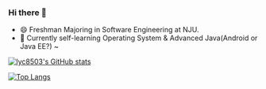 ### Hi there 👋

<!--
**lyc8503/lyc8503** is a ✨ _special_ ✨ repository because its `README.md` (this file) appears on your GitHub profile.

Here are some ideas to get you started:

- 🔭 I’m currently working on ...
- 🌱 I’m currently learning ...
- 👯 I’m looking to collaborate on ...
- 🤔 I’m looking for help with ...
- 💬 Ask me about ...
- 📫 How to reach me: ...
- 😄 Pronouns: ...
- ⚡ Fun fact: ...
-->


- 😄 Freshman Majoring in Software Engineering at NJU.
- 🔭 Currently self-learning Operating System & Advanced Java(Android or Java EE?) ~


[![lyc8503's GitHub stats](https://github-readme-stats.vercel.app/api?username=lyc8503)](https://github.com/anuraghazra/github-readme-stats)

[![Top Langs](https://github-readme-stats.vercel.app/api/top-langs/?username=lyc8503)](https://github.com/anuraghazra/github-readme-stats)
